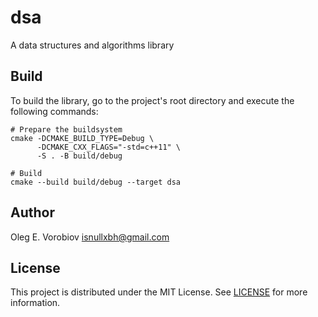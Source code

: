 # dsa

A data structures and algorithms library

## Build

To build the library, go to the project's root directory and execute the following commands:

```shell
# Prepare the buildsystem
cmake -DCMAKE_BUILD_TYPE=Debug \
      -DCMAKE_CXX_FLAGS="-std=c++11" \
      -S . -B build/debug

# Build
cmake --build build/debug --target dsa
```

## Author

Oleg E. Vorobiov <isnullxbh@gmail.com>

## License

This project is distributed under the MIT License. See [LICENSE](LICENSE) for more information.
